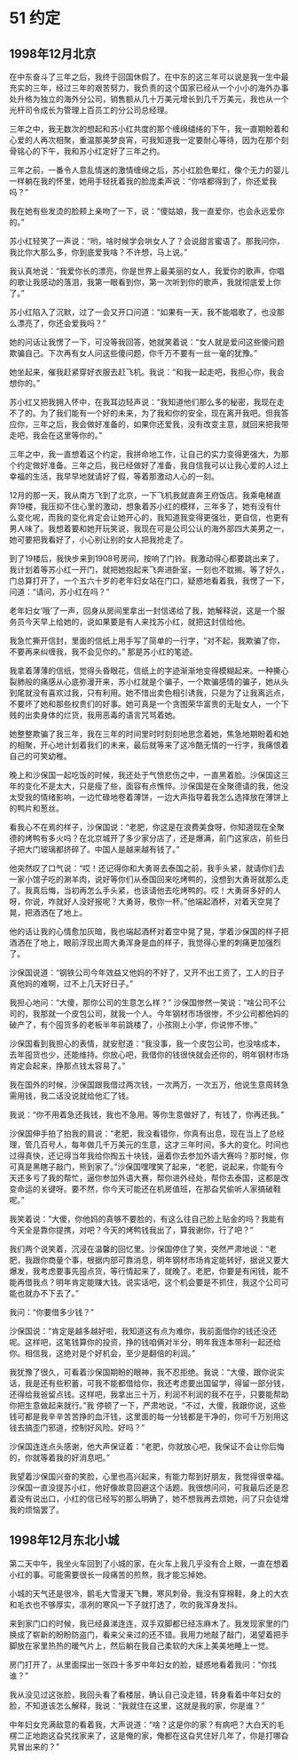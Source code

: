 # 51 约定


## 1998年12月北京

在中东奋斗了三年之后，我终于回国休假了。在中东的这三年可以说是我一生中最充实的三年，经过三年的艰苦努力，我负责的这个国家已经从一个小小的海外办事处升格为独立的海外分公司，销售额从几十万美元增长到几千万美元，我也从一个光杆司令成长为管理上百员工的分公司总经理。

三年之中，我无数次的想起和苏小红共度的那个缠绵缱绻的下午，我一直期盼着和心爱的人再次相聚，重温那美梦良宵，可我知道我一定要耐心等待，因为在那个刻骨铭心的下午，我和苏小红定好了三年之约。

三年之前，一番令人意乱情迷的激情缠绵之后，苏小红脸色晕红，像个无力的婴儿一样躺在我的怀里，她用手轻抚着我的脸庞柔声说：“你啥都得到了，你还爱我吗？”

我在她有些发烫的脸颊上亲吻了一下，说：“傻姑娘，我一直爱你，也会永远爱你的。”

苏小红轻笑了一声说：“哟，啥时候学会哄女人了？会说甜言蜜语了。那我问你，我比你大那么多，你到底爱我啥？不许想，马上说。”

我认真地说：“我爱你长的漂亮，你是世界上最美丽的女人，我爱你的歌声，你唱的歌让我感动的落泪，我第一眼看到你，第一次听到你的歌声，我就彻底爱上你了。”

苏小红陷入了沉默，过了一会又开口问道：“如果有一天，我不能唱歌了，也没那么漂亮了，你还会爱我吗？”

她的问话让我愣了一下，可没等我回答，她就笑着说：“女人就是爱问这些傻问题欺骗自己。下次再有女人问这些傻问题，你千万不要有一丝一毫的犹豫。”

她坐起来，催我赶紧穿好衣服去赶飞机。我说：“和我一起走吧，我担心你，我会想你的。”

苏小红又把我拥入怀中，在我耳边轻声说：“我知道他们那么多的秘密，我现在走不了的。为了我们能有一个好的未来，为了我和你的安全，现在离开我吧。但我答应你，三年之后，我会做好准备的，如果你还爱我，没有改变主意，就回来把我带走吧，我会在这里等你的。”

三年之中，我一直想着这个约定，我拼命地工作，让自己的实力变得更强大，为那个约定做好准备。三年之后，我已经做好了准备，我自信我可以让我心爱的人过上幸福的生活，我早早地就请好了假，等着那激动人心的一刻。

12月的那一天，我从南方飞到了北京，一下飞机我就直奔王府饭店。我乘电梯直奔19楼，我压抑不住心里的激动，想象着苏小红的模样，三年多了，她有没有什么变化呢，而我的变化肯定会让她开心的，我知道我变得更强壮，更自信，也更有男人味了。我想着要和她开玩笑说，我现在可是公司公认的海外部四大美男之一，她可要把我看好了，小心别让别的女人把我抢走了。

到了19楼后，我快步来到1908号房间，按响了门铃。我激动得心都要跳出来了，我计划着等苏小红一开门，就把她抱起来飞奔进卧室，一刻也不耽搁。等了好久，门总算打开了，一个五六十岁的老年妇女站在门口，疑惑地看着我，我愣了一下，问道：“请问，苏小红在吗？”

老年妇女‘哦’了一声，回身从房间里拿出一封信递给了我，她解释说，这是一个服务员今天早上给她的，说如果要是有人来找苏小红，就把这封信给他。

我急忙撕开信封，里面的信纸上用手写了简单的一行字，“对不起，我欺骗了你，不要再来纠缠我，我不会见你的。” 那是苏小红的笔迹。

我拿着薄薄的信纸，觉得头昏眼花，信纸上的字迹渐渐地变得模糊起来。一种撕心裂肺般的痛感从心底弥漫开来，苏小红就是个骗子，一个欺骗感情的骗子，她从头到尾就没有喜欢过我，只有利用。她不惜出卖色相引诱我，只是为了让我离远点，不要坏了她和那些权贵们的好事。她可真是一个贪图荣华富贵的无耻女人，一个下贱的出卖身体的烂货，我用恶毒的语言咒骂着她。

她整整欺骗了我三年，我在三年的时间里时时刻刻地思念着她，焦急地期盼着和她的相聚，开心地计划着我们的未来，最后就等来了这冷酷无情的一行字，我痛恨着自己的可笑幼稚。

晚上和沙保国一起吃饭的时候，我还处于气愤悲伤之中，一直黑着脸。沙保国这三年的变化不是太大，只是瘦了些，面容有点憔悴。沙保国是在全聚德请的我，他没太受我的情绪影响，一边忙碌地卷着薄饼，一边大声指导着我怎么选择放在薄饼上的鸭片和葱丝。

看我心不在焉的样子，沙保国说：“老肥，你这是在浪费美食呀，你知道现在全聚德的烤鸭有多火吗？在北京城开了多少家分店了，还是爆满，前门这家店，前些日子把大门玻璃都挤碎了。中国人是越来越有钱了。”

他突然叹了口气说：“哎！还记得你和大勇哥去泰国之前，我手头紧，就请你们去一家小馆子吃的涮羊肉，说好等你们从泰国回来吃烤鸭的，没想到大勇哥就那么走了。我真后悔，当初再怎么手头紧，也该请他去吃烤鸭的。哎！大勇哥多好的人呀，你说，咋就好人没好报呢？大勇哥，敬你一杯。”他端起酒杯，对着天空晃了晃，把酒洒在了地上。

他的话让我的心情愈加灰暗，我也端起酒杯对着空中晃了晃，学着沙保国的样子把酒洒在了地上，眼前浮现出周大勇浑身是血的样子，我觉得心里的刺痛更加强烈了。

沙保国说道：“钢铁公司今年效益又他妈的不好了，又开不出工资了，工人的日子真他妈的难啊，过不上几天好日子。”

我担心地问：“大傻，那你公司的生意怎么样？” 沙保国惨然一笑说：“啥公司不公司的，我那就一个皮包公司，就我一个人。今年钢材市场很惨，不少公司都他妈的破产了，有个囤货多的老板半年前跳楼了，小孩刚上小学，你说惨不惨。”

沙保国看到我担心的表情，就安慰道：“我没事，我一个皮包公司，也没啥成本，去年囤货也少，还能维持。你放心吧，我借你的钱很快就会还你的，明年钢材市场肯定会起来，挣那点钱太容易了。”

我在国外的时候，沙保国跟我借过两次钱，一次两万，一次五万，他说生意周转急需用钱，我二话没说就给他汇了钱。

我说：“你不用着急还我钱，我也不急用。等你生意做好了，有钱了，你再还我。”

沙保国伸手拍了拍我的肩说：“老肥，我没看错你，你真有出息，现在当上了总经理，管几百号人，每年做几千万美元的生意，这才三年时间，多大的变化。时间也过得真快，还记得当年我给你掏五十块钱，逼着你去参加外语大赛吗？那时候，你可真是黑瞎子敲门，熊到家了。”沙保国嘿嘿笑了起来，“老肥，说起来，你能有今天还多亏了我的帮忙，逼你参加外语大赛，帮你进外经处，帮你去泰国，这都是改变命运的关键呀。要不然，你今天可能还在机房值班，在那旮旯偷听人家搞破鞋呢。”

我笑着说：“大傻，你他妈的真够不要脸的，有这么往自己脸上贴金的吗？我能有今天全是靠你提携，对吧？今天的烤鸭钱我出了，算我谢你，行了吧？”

我们两个说笑着，沉浸在温馨的回忆里。沙保国停住了笑，突然严肃地说：“老肥，我跟你商量个事，根据内部可靠消息，明年钢材市场肯定能转好，据说又要大爆发，我考虑要事先囤点货，等行情起来了，就晚了。老肥，你要是有闲钱，能不能再借我点？明年肯定能赚大钱。说实话吧，这个机会要是不抓住，我这个公司可能也就办不下去了。”

我问：“你要借多少钱？”

沙保国说：“肯定是越多越好啦，我知道这有点为难你，我前面借你的钱还没还呢。这样吧，这笔钱算你的投资，挣的钱咱俩对半分，明年我连本带利一起还给你。相信我，这绝对是个好机会，至少是翻倍的利润。”

我犹豫了很久，可看着沙保国期盼的眼神，我不忍拒绝。我说：“大傻，跟你说实话，我是还有些积蓄，可我不能都借给你，我还考虑要出国留学，得留一部分钱，还得给我爸留点钱。这样吧，我拿出三十万，利润不利润的我不在乎，只要能帮助你把生意做起来就行。”我 停顿了一下，严肃地说，“不过，大傻，我跟你说，这些钱可都是我辛辛苦苦挣的血汗钱，这里面的每一分钱都是干净的，你可千万别用这钱去搞歪门邪道，控制好风险。好吗？”

沙保国连连点头感谢，他大声保证着：“老肥，你就放心吧，我保证不会让你后悔的，你就等着我的好消息吧。”

我望着沙保国兴奋的笑脸，心里也高兴起来，有能力帮到好朋友，我觉得很幸福。沙保国一直没提苏小红，他好像故意回避这个话题。我很想问问，可我最后还是忍着没有说出口，小红的信已经写的那么明确了，她不想我再去烦她，问了只会徒增我的烦恼罢了。


## 1998年12月东北小城

第二天中午，我坐火车回到了小城的家，在火车上我几乎没有合上眼，一直在想着小红的事。可能需要很长一段痛苦的煎熬，我才能忘掉她。

小城的天气还是很冷，鹅毛大雪漫天飞舞，寒风刺骨。我没有穿棉鞋，身上的大衣和毛衣也不够厚实，凛冽的寒风一下子就打透了，吹的我浑身发抖。

来到家门口的时候，我已经鼻涕连连，双手双脚都已经冻麻木了。我发现家里的门换成了崭新的盼盼防盗门，看来父亲过的还不错。我用力地敲了敲门，渴望着把手脚放在家里热热的暖气片上，然后躺在我自己柔软的大床上美美地睡上一觉。

房门打开了，从里面探出一张四十多岁中年妇女的脸，疑惑地看着我问：“你找谁？”

我从没见过这张脸，我回头看了看楼层，确认自己没走错，转身看着中年妇女的脸，不知道该怎么解释，我说：“我就住在这里，这就是我的家，你是谁？”

中年妇女充满敌意的看着我，大声说道：“啥？这是你的家？有病吧？大白天的毛楞二正地跑这旮旯找家来了，这是俺的家，俺都在这旮旯住好几年了，你是打哪旮旯冒出来的？”
